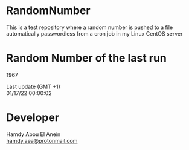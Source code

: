 # RandomNumber    
This is a test repository where a random number is pushed to a file automatically passwordless from a cron job in my Linux CentOS server    
# Random Number of the last run   
1967
      
Last update (GMT +1)    
01/17/22 00:00:02
# Developer    
Hamdy Abou El Anein   
hamdy.aea@protonmail.com
